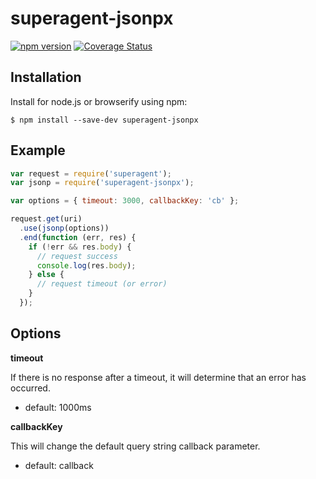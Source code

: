 # superagent-jsonpx

[![npm version](https://badge.fury.io/js/superagent-jsonpx.svg)](http://badge.fury.io/js/superagent-jsonpx) 
[![Coverage Status](https://coveralls.io/repos/mnatsu31/superagent-jsonpx/badge.svg?branch=master&service=github)](https://coveralls.io/github/mnatsu31/superagent-jsonpx?branch=master)

## Installation

Install for node.js or browserify using npm:

```
$ npm install --save-dev superagent-jsonpx
```

## Example

```javascript
var request = require('superagent');
var jsonp = require('superagent-jsonpx');

var options = { timeout: 3000, callbackKey: 'cb' };

request.get(uri)
  .use(jsonp(options))
  .end(function (err, res) {
    if (!err && res.body) {
      // request success
      console.log(res.body);
    } else {
      // request timeout (or error)
    }
  });
```

## Options

**timeout**

If there is no response after a timeout, it will determine that an error has occurred.

* default: 1000ms

**callbackKey**

This will change the default query string callback parameter.

* default: callback

